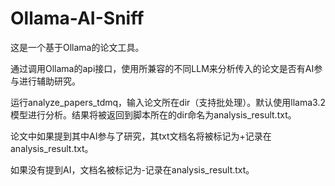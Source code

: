 # Ollama-AI-Sniff

这是一个基于Ollama的论文工具。

通过调用Ollama的api接口，使用所兼容的不同LLM来分析传入的论文是否有AI参与进行辅助研究。

运行analyze_papers_tdmq，输入论文所在dir（支持批处理）。默认使用llama3.2模型进行分析。结果将被返回到脚本所在的dir命名为analysis_result.txt。

论文中如果提到其中AI参与了研究，其txt文档名将被标记为+记录在analysis_result.txt。

如果没有提到AI，文档名被标记为-记录在analysis_result.txt。

